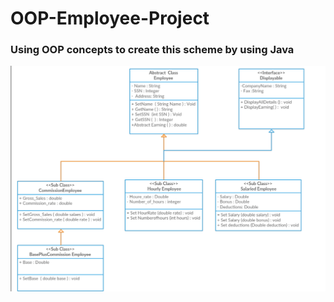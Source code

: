 # OOP-Employee-Project
### Using OOP concepts to create this scheme by using Java

   <img src="https://github.com/Ahmed-M-G/Employee_Project_OOP/blob/main/Classes.png?raw=true">
